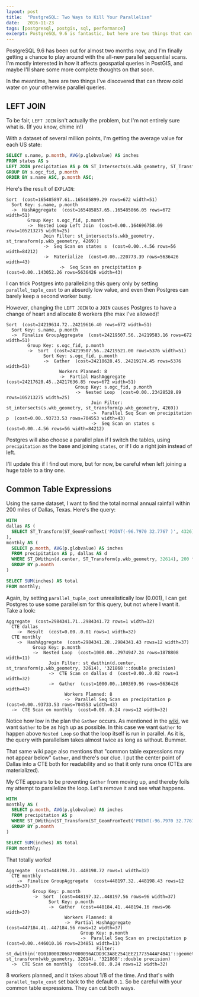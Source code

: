 ```yaml
---
layout: post
title:  "PostgreSQL: Two Ways to Kill Your Parallelism"
date:   2016-11-23
tags: [postgresql, postgis, sql, performance]
excerpt: PostgreSQL 9.6 is fantastic, but here are two things that can throw cold water on your otherwise parallel queries.
---
```


PostgreSQL 9.6 has been out for almost two months now, and I'm finally getting a chance to play around with the all-new parallel sequential scans. I'm mostly interested in how it affects geospatial queries in PostGIS, and maybe I'll share some more complete thoughts on that soon.

In the meantime, here are two things I've discovered that can throw cold water on your otherwise parallel queries.

## LEFT JOIN

To be fair, `LEFT JOIN` isn't actually the problem, but I'm not entirely sure what is. (If you know, chime in!)

With a dataset of several million points, I'm getting the average value for each US state:

```sql
SELECT s.name, p.month, AVG(p.globvalue) AS inches
FROM states AS s
LEFT JOIN precipitation AS p ON ST_Intersects(s.wkb_geometry, ST_Transform(p.wkb_geometry, 4269))
GROUP BY s.ogc_fid, p.month
ORDER BY s.name ASC, p.month ASC;
```

Here's the result of `EXPLAIN`:

```
Sort  (cost=165485897.61..165485899.29 rows=672 width=51)
  Sort Key: s.name, p.month
  ->  HashAggregate  (cost=165485857.65..165485866.05 rows=672 width=51)
        Group Key: s.ogc_fid, p.month
        ->  Nested Loop Left Join  (cost=0.00..164696758.09 rows=105213275 width=25)
              Join Filter: st_intersects(s.wkb_geometry, st_transform(p.wkb_geometry, 4269))
              ->  Seq Scan on states s  (cost=0.00..4.56 rows=56 width=84212)
              ->  Materialize  (cost=0.00..220773.39 rows=5636426 width=43)
                    ->  Seq Scan on precipitation p  (cost=0.00..143052.26 rows=5636426 width=43)
```

I can trick Postgres into parallelizing this query only by setting `parallel_tuple_cost` to an absurdly low value, and even then Postgres can barely keep a second worker busy.

However, changing the `LEFT JOIN` to a `JOIN` causes Postgres to have a change of heart and allocate 8 workers (the max I've allowed)!

```
Sort  (cost=24219614.72..24219616.40 rows=672 width=51)
  Sort Key: s.name, p.month
  ->  Finalize GroupAggregate  (cost=24219507.56..24219583.16 rows=672 width=51)
        Group Key: s.ogc_fid, p.month
        ->  Sort  (cost=24219507.56..24219521.00 rows=5376 width=51)
              Sort Key: s.ogc_fid, p.month
              ->  Gather  (cost=24218628.45..24219174.45 rows=5376 width=51)
                    Workers Planned: 8
                    ->  Partial HashAggregate  (cost=24217628.45..24217636.85 rows=672 width=51)
                          Group Key: s.ogc_fid, p.month
                          ->  Nested Loop  (cost=0.00..23428528.89 rows=105213275 width=25)
                                Join Filter: st_intersects(s.wkb_geometry, st_transform(p.wkb_geometry, 4269))
                                ->  Parallel Seq Scan on precipitation p  (cost=0.00..93733.53 rows=704553 width=43)
                                ->  Seq Scan on states s  (cost=0.00..4.56 rows=56 width=84212)
```

Postgres will also choose a parallel plan if I switch the tables, using `precipitation` as the base and joining `states`, or if I do a right join instead of left.

I'll update this if I find out more, but for now, be careful when left joining a huge table to a tiny one.

## Common Table Expressions

Using the same dataset, I want to find the total normal annual rainfall within 200 miles of Dallas, Texas. Here's the query:

```sql
WITH
dallas AS (
  SELECT ST_Transform(ST_GeomFromText('POINT(-96.7970 32.7767 )', 4326), 32614) AS center
),
monthly AS (
  SELECT p.month, AVG(p.globvalue) AS inches
  FROM precipitation AS p, dallas AS d
  WHERE ST_DWithin(d.center, ST_Transform(p.wkb_geometry, 32614), 200 * 1609.34)
  GROUP BY p.month
)

SELECT SUM(inches) AS total
FROM monthly;
```

Again, by setting `parallel_tuple_cost` unrealistically low (0.001), I can get Postgres to use some parallelism for this query, but not where I want it. Take a look:

```
Aggregate  (cost=2984341.71..2984341.72 rows=1 width=32)
  CTE dallas
    ->  Result  (cost=0.00..0.01 rows=1 width=32)
  CTE monthly
    ->  HashAggregate  (cost=2984341.28..2984341.43 rows=12 width=37)
          Group Key: p.month
          ->  Nested Loop  (cost=1000.00..2974947.24 rows=1878808 width=11)
                Join Filter: st_dwithin(d.center, st_transform(p.wkb_geometry, 32614), '321868'::double precision)
                ->  CTE Scan on dallas d  (cost=0.00..0.02 rows=1 width=32)
                ->  Gather  (cost=1000.00..100369.96 rows=5636426 width=43)
                      Workers Planned: 8
                      ->  Parallel Seq Scan on precipitation p  (cost=0.00..93733.53 rows=704553 width=43)
  ->  CTE Scan on monthly  (cost=0.00..0.24 rows=12 width=32)
```

Notice how low in the plan the `Gather` occurs. As mentioned in the <a href="https://wiki.postgresql.org/wiki/Parallel_Query" target="_blank">wiki</a>, we want `Gather` to be as high up as possible. In this case we want `Gather` to happen above `Nested Loop` so that the loop itself is run in parallel. As it is, the query with parallelism takes almost twice as long as without. Bummer.

That same wiki page also mentions that "common table expressions may not appear below" `Gather`, and there's our clue. I put the center point of Dallas into a CTE both for readability and so that it only runs once (CTEs are materialized).

My CTE appears to be preventing `Gather` from moving up, and thereby foils my attempt to parallelize the loop. Let's remove it and see what happens.

```sql
WITH
monthly AS (
  SELECT p.month, AVG(p.globvalue) AS inches
  FROM precipitation AS p
  WHERE ST_DWithin(ST_Transform(ST_GeomFromText('POINT(-96.7970 32.7767 )', 4326), 32614), ST_Transform(p.wkb_geometry, 32614), 200 * 1609.34)
  GROUP BY p.month
)

SELECT SUM(inches) AS total
FROM monthly;
```

That totally works!

```
Aggregate  (cost=448198.71..448198.72 rows=1 width=32)
  CTE monthly
    ->  Finalize GroupAggregate  (cost=448197.32..448198.43 rows=12 width=37)
          Group Key: p.month
          ->  Sort  (cost=448197.32..448197.56 rows=96 width=37)
                Sort Key: p.month
                ->  Gather  (cost=448184.41..448194.16 rows=96 width=37)
                      Workers Planned: 8
                      ->  Partial HashAggregate  (cost=447184.41..447184.56 rows=12 width=37)
                            Group Key: p.month
                            ->  Parallel Seq Scan on precipitation p  (cost=0.00..446010.16 rows=234851 width=11)
                                  Filter: st_dwithin('0101000020667F000096ACDD3C3A8E2541EE21773544AF4B41'::geometry, st_transform(wkb_geometry, 32614), '321868'::double precision)
  ->  CTE Scan on monthly  (cost=0.00..0.24 rows=12 width=32)
```

8 workers planned, and it takes about 1/8 of the time. And that's with `parallel_tuple_cost` set back to the default `0.1`. So be careful with your common table expressions. They can cut both ways.